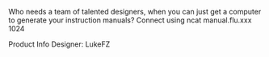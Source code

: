 Who needs a team of talented designers, when you can just get a computer to generate your instruction manuals?
Connect using ncat manual.flu.xxx 1024

Product Info
Designer: LukeFZ
